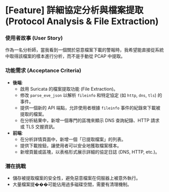 # [Feature] 詳細協定分析與檔案提取 (Protocol Analysis & File Extraction)

### 使用者故事 (User Story)
作為一名分析師，當我看到一個關於惡意檔案下載的警報時，我希望能直接從系統中取得該檔案的樣本進行分析，而不是手動從 PCAP 中提取。

### 功能需求 (Acceptance Criteria)
- **後端**:
    - 啟用 Suricata 的檔案提取功能 (File Extraction)。
    - 修改 `parse_eve_json` 以解析 `fileinfo` 和特定協定 (如 `http`, `dns`, `tls`) 的事件。
    - 提供一個新的 API 端點，允許使用者根據 `fileinfo` 事件的紀錄來下載被提取的檔案。
    - 在分析結果中，新增一個專門的區塊來顯示 DNS 查詢紀錄、HTTP 請求或 TLS 交握資訊。
- **前端**:
    - 在分析詳情頁面中，新增一個「已提取檔案」的列表。
    - 提供下載按鈕，讓使用者可以安全地獲取檔案樣本。
    - 新增頁籤或區塊，以表格形式展示詳細的協定日誌 (DNS, HTTP, etc.)。

### 潛在挑戰
- 儲存被提取檔案的安全性，避免惡意檔案在伺服器上被意外執行。
- 大量檔案提���可能佔用過多磁碟空間，需要有清理機制。
